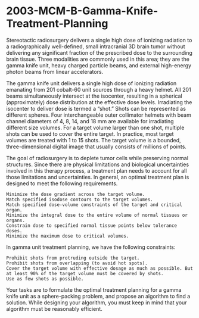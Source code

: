 # 2003-MCM-B-Gamma-Knife-Treatment-Planning


Stereotactic radiosurgery delivers a single high dose of ionizing radiation to a radiographically well-defined, small intracranial 3D brain tumor without delivering any significant fraction of the prescribed dose to the surrounding brain tissue. Three modalities are commonly used in this area; they are the gamma knife unit, heavy charged particle beams, and external high-energy photon beams from linear accelerators.

The gamma knife unit delivers a single high dose of ionizing radiation emanating from 201 cobalt-60 unit sources through a heavy helmet. All 201 beams simultaneously intersect at the isocenter, resulting in a spherical (approximately) dose distribution at the effective dose levels. Irradiating the isocenter to deliver dose is termed a “shot.” Shots can be represented as different spheres. Four interchangeable outer collimator helmets with beam channel diameters of 4, 8, 14, and 18 mm are available for irradiating different size volumes. For a target volume larger than one shot, multiple shots can be used to cover the entire target. In practice, most target volumes are treated with 1 to 15 shots. The target volume is a bounded, three-dimensional digital image that usually consists of millions of points.

The goal of radiosurgery is to deplete tumor cells while preserving normal structures. Since there are physical limitations and biological uncertainties involved in this therapy process, a treatment plan needs to account for all those limitations and uncertainties. In general, an optimal treatment plan is designed to meet the following requirements.

    Minimize the dose gradient across the target volume.
    Match specified isodose contours to the target volumes.
    Match specified dose-volume constraints of the target and critical organ.
    Minimize the integral dose to the entire volume of normal tissues or organs.
    Constrain dose to specified normal tissue points below tolerance doses.
    Minimize the maximum dose to critical volumes.

In gamma unit treatment planning, we have the following constraints:

    Prohibit shots from protruding outside the target.
    Prohibit shots from overlapping (to avoid hot spots).
    Cover the target volume with effective dosage as much as possible. But at least 90% of the target volume must be covered by shots.
    Use as few shots as possible.

Your tasks are to formulate the optimal treatment planning for a gamma knife unit as a sphere-packing problem, and propose an algorithm to find a solution. While designing your algorithm, you must keep in mind that your algorithm must be reasonably efficient.
